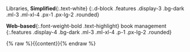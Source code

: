 Libraries, __Simplified__{:.text-white}
{:.d-block .features .display-3 .bg-dark .ml-3 .ml-xl-4 .px-1 .px-lg-2 .rounded}

__Web-based__{:.font-weight-bold .text-highlight} book management
{:.features .display-4 .bg-dark .ml-3 .ml-xl-4 .p-1 .px-lg-2 .rounded}

{% raw %}{{content}}{% endraw %}